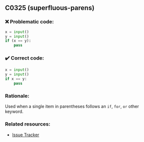 ## C0325 (superfluous-parens)

### :x: Problematic code:

```python
x = input()
y = input()
if (x == y):
    pass
```

### :heavy_check_mark: Correct code:

```python
x = input()
y = input()
if x == y:
    pass
```

### Rationale:

Used when a single item in parentheses follows an `if`, `for`, `or` other
keyword.

### Related resources:

- [Issue Tracker](https://github.com/PyCQA/pylint/issues?q=is%3Aissue+%22superfluous-parens%22+OR+%22C0325%22)
